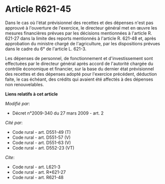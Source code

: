 # Article R621-45

Dans le cas où l'état prévisionnel des recettes et des dépenses n'est pas approuvé à l'ouverture de l'exercice, le directeur
général met en œuvre les mesures financières prévues par les décisions mentionnées à l'article R. 621-27 dans la limite des
reports mentionnés à l'article R. 621-48 et, après approbation du ministre chargé de l'agriculture, par les dispositions
prévues dans le cadre du 6° de l'article L. 621-3. 

Les dépenses de personnel, de fonctionnement et d'investissement sont effectuées par le directeur général après accord de
l'autorité chargée du contrôle économique et financier, sur la base du dernier état prévisionnel des recettes et des dépenses
adopté pour l'exercice précédent, déduction faite, le cas échéant, des crédits qui avaient été affectés à des dépenses non
renouvelables.

**Liens relatifs à cet article**

_Modifié par_:

  - Décret n°2009-340 du 27 mars 2009 - art. 2

_Cité par_:

  - Code rural - art. D551-49 (T)
  - Code rural - art. D551-57 (V)
  - Code rural - art. D551-63 (V)
  - Code rural - art. D552-23 (VT)

_Cite_:

  - Code rural - art. L621-3
  - Code rural - art. R*621-27
  - Code rural - art. R621-48
